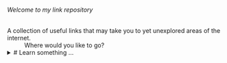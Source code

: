 ###### Welcome to my link repository 

<dl>
  <dt>A collection of useful links that may take you to yet unexplored areas of the internet.</dt>
  <dd>Where would you like to go?</dd>

<details>
  <summary># Learn something ...</summary>
  
  <dl>
  <dt><a href="https://www.khanacademy.org/">Khan Academy</a></dt> 
    <dd>Take free courses online</dd>
    <a href="">Coinbase - Cryptocurrency and earn a little for your trouble](https://www.coinbase.com/earn)</ul>

</details>

